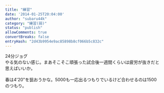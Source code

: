 ```yaml
---
title: "練習"
date: '2014-01-25T20:04:00'
author: "subaru44k"
category: "練習(弱)"
status: "publish"
allowComments: true
convertBreaks: false
entryHash: "2d43b9954e9ac85898b8cf066b5c832c"
---
```

24分ジョグ<br>
やる気のない感じ。まあそこそこ頑張った試合後一週間くらいは疲労が抜きだと思えばいいか。<br>
<br>
春は4'20"を狙おうかな。5000も一応出るつもりでいるけど合わせるのは1500のつもり。
